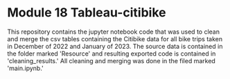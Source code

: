 # Module 18 Tableau-citibike
This repository contains the jupyter notebook code that was used to clean and merge the csv tables containing the Citibike data for all bike trips taken in December of 2022 and January of 2023. The source data is contained in the folder marked 'Resource' and resulting exported code is contained in 'cleaning_results.' All cleaning and merging was done in the filed marked 'main.ipynb.'

